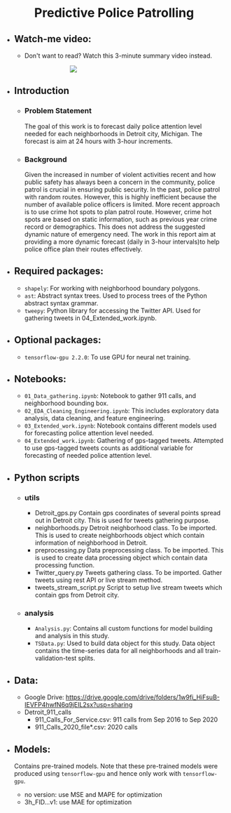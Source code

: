 <h1 style="text-align: center;">
	<b>Predictive Police Patrolling</b>
</h1>

- ## **Watch-me video:**
    - Don't want to read? Watch this 3-minute summary video instead.<br>
    
<div style="padding-left:30%; padding-right:30%">
    <a href="https://df-project-videos.s3.us-east-2.amazonaws.com/Luan_Nguyen_forecast_police_attention_level.mp4" target="_blank">
    	<img src="https://df-project-videos.s3.us-east-2.amazonaws.com/Forecast_police_attention_level.png" class="center">
    </a>
</div>

- ## **Introduction**
	- ### **Problem Statement**
		The goal of this work is to forecast daily police attention level needed for each neighborhoods in Detroit city, Michigan. The forecast is aim at 24 hours with 3-hour increments.

	- ### **Background**
		Given the increased in number of violent activities recent and how public safety has always been a concern in the community, police patrol is crucial in ensuring public security. In the past, police patrol with random routes. However, this is highly inefficient because the number of available police officers is limited. More recent approach is to use crime hot spots to plan patrol route. However, crime hot spots are based on static information, such as previous year crime record or demographics. This does not address the suggested dynamic nature of emergency need. The work in this report aim at providing a more dynamic forecast (daily in 3-hour intervals)to help police office plan their routes effectively.

- ## **Required packages:**
	- `shapely`: For working with neighborhood boundary polygons.
	- `ast`: Abstract syntax trees. Used to process trees of the Python abstract syntax grammar.
	- `tweepy`: Python library for accessing the Twitter API. Used for gathering tweets in 04_Extended_work.ipynb.
- ## **Optional packages:**
	- `tensorflow-gpu 2.2.0`: To use GPU for neural net training.

- ## **Notebooks:**
	- `01_Data_gathering.ipynb`: Notebook to gather 911 calls, and neighborhood bounding box.
	- `02_EDA_Cleaning_Engineering.ipynb`: This includes exploratory data analysis, data cleaning, and feature engineering.
	- `03_Extended_work.ipynb`: Notebook contains different models used for forecasting police attention level needed.
	- `04_Extended_work.ipynb`: Gathering of gps-tagged tweets. Attempted to use gps-tagged tweets counts as additional variable for forecasting of needed police attention level.

- ## **Python scripts**
	- ### **utils**
		- Detroit_gps.py 			Contain gps coordinates of several points spread out in Detroit city. This is used for tweets gathering purpose.
		- neighborhoods.py 			Detroit neighborhood class. To be imported. This is used to create neighborhoods object which contain information of neighborhood in Detroit.
		- preprocessing.py 			Data preprocessing class. To be imported. This is used to create data processing object which contain data processing function.
		- Twitter_query.py 			Tweets gathering class. To be imported. Gather tweets using rest API or live stream method.
		- tweets_stream_script.py 	Script to setup live stream tweets which contain gps from Detroit city.
	- ### **analysis**
		- `Analysis.py`: Contains all custom functions for model building and analysis in this study.
		- `TSData.py`: Used to build data object for this study. Data object contains the time-series data for all neighborhoods and all train-validation-test splits.

- ## **Data:**
	- Google Drive: https://drive.google.com/drive/folders/1w9fi_HiFsuB-IEVFP4hwfN6q9jEIL2sx?usp=sharing
	- Detroit_911_calls
		- 911_Calls_For_Service.csv: 911 calls from Sep 2016 to Sep 2020
		- 911_Calls_2020_file\*.csv: 2020 calls

- ## **Models:**
	Contains pre-trained models. Note that these pre-trained models were produced using `tensorflow-gpu` and hence only work with `tensorflow-gpu`.
    - no version: use MSE and MAPE for optimization
    - 3h_FID...v1: use MAE for optimization

